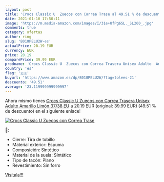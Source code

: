 ```yaml
---
layout: post
title: 'Crocs Classic U  Zuecos con Correa Trase al 49.51 % de descuento'
date: 2021-01-10 17:50:11
image: 'https://m.media-amazon.com/images/I/31e+UfPg6SL._SL200_.jpg'
comments: true
category: ofertas
author: ring
slug: 'B010PELU2W-es'
actualPrice: 20.19 EUR
currency: EUR
price: 20.19
comparePrice: 39.99 EUR
prodname: 'Crocs Classic U  Zuecos con Correa Trasera Unisex Adulto  Amarillo  Limón   37/38 EU'
country: 'es'
flag: '🇪🇸'
buyurl: 'https://www.amazon.es/dp/B010PELU2W/?tag=tolees-21'
descuento: '49.51'
average: '23.119999999999997'
---
```


Ahora mismo tienes [Crocs Classic U  Zuecos con Correa Trasera Unisex Adulto  Amarillo  Limón   37/38 EU](https://www.amazon.es/dp/B010PELU2W/?tag=tolees-21) a 20.19 EUR (original: 39.99 EUR) (49.51 %  de descuento) en el siguiente enlace!

[![Crocs Classic U  Zuecos con Correa Trase](https://m.media-amazon.com/images/I/31e+UfPg6SL._SL200_.jpg)](https://www.amazon.es/dp/B010PELU2W/?tag=tolees-21)

🔎:

- Cierre: Tira de tobillo
- Material exterior: Espuma
- Composición: Sintético
- Material de la suela: Sintético
- Tipo de tacón: Plano
- Revestimiento: Sin forro

[Visítala!!!](https://www.amazon.es/dp/B010PELU2W/?tag=tolees-21)
